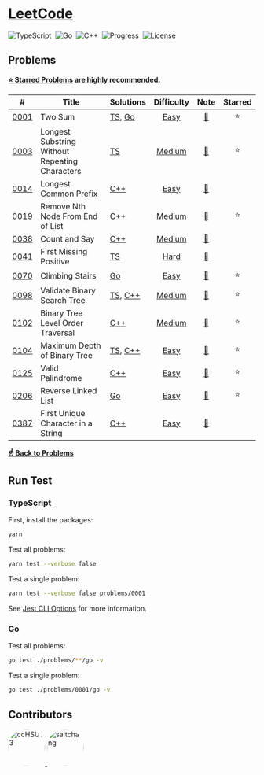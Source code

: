 # [LeetCode](https://leetcode.com/problemset/all)

 ![TypeScript](https://img.shields.io/badge/language-TypeScript-3178c6)&nbsp;
 ![Go](https://img.shields.io/badge/language-Go-007d9c)&nbsp;
 ![C++](https://img.shields.io/badge/language-C++-004283)&nbsp;
 ![Progress](https://img.shields.io/badge/progess-13%20%2F%202082-sucess)&nbsp;
[![License](https://img.shields.io/badge/license-MIT-a31f34)](./LICENSE)

## Problems

**[:star: Starred Problems](https://leetcode.com/list/xoqag3yj) are highly recommended.**

|   #    | Title                                          | Solutions                      | Difficulty |        Note         | Starred |
|:------:|------------------------------------------------|--------------------------------|:----------:|:-------------------:|:-------:|
| [0001] | Two Sum                                        | [TS][0001_ts], [Go][0001_go]   |   [Easy]   | [:memo:][0001_note] | :star:  |
| [0003] | Longest Substring Without Repeating Characters | [TS][0003_ts]                  |  [Medium]  | [:memo:][0003_note] | :star:  |
| [0014] | Longest Common Prefix                          | [C++][0014_cpp]                |   [Easy]   | [:memo:][0014_note] |         |
| [0019] | Remove Nth Node From End of List               | [C++][0019_cpp]                |  [Medium]  | [:memo:][0019_note] | :star:  |
| [0038] | Count and Say                                  | [C++][0038_cpp]                |  [Medium]  | [:memo:][0038_note] |         |
| [0041] | First Missing Positive                         | [TS][0041_ts]                  |   [Hard]   | [:memo:][0041_note] |         |
| [0070] | Climbing Stairs                                | [Go][0070_go]                  |   [Easy]   | [:memo:][0070_note] | :star:  |
| [0098] | Validate Binary Search Tree                    | [TS][0098_ts], [C++][0098_cpp] |  [Medium]  | [:memo:][0098_note] | :star:  |
| [0102] | Binary Tree Level Order Traversal              | [C++][0102_cpp]                |  [Medium]  | [:memo:][0102_note] | :star:  |
| [0104] | Maximum Depth of Binary Tree                   | [TS][0104_ts], [C++][0104_cpp] |   [Easy]   | [:memo:][0104_note] | :star:  |
| [0125] | Valid Palindrome                               | [C++][0125_cpp]                |   [Easy]   | [:memo:][0125_note] | :star:  |
| [0206] | Reverse Linked List                            | [Go][0206_go]                  |   [Easy]   | [:memo:][0206_note] | :star:  |
| [0387] | First Unique Character in a String             | [C++][0387_cpp]                |   [Easy]   | [:memo:][0387_note] |         |

[**:point_up: Back to Problems**](#problems)

## Run Test

### TypeScript

First, install the packages:

```bash
yarn
```

Test all problems:

```bash
yarn test --verbose false
```

Test a single problem:

```bash
yarn test --verbose false problems/0001
```

See [Jest CLI Options](https://jestjs.io/docs/cli#--verbose) for more information.

### Go

Test all problems:

```bash
go test ./problems/**/go -v
```

Test a single problem:

```bash
go test ./problems/0001/go -v
```

## Contributors

<a href="https://github.com/ccHSU13">
    <img
      src="https://avatars.githubusercontent.com/u/86006022"
      alt="ccHSU13"
      width="75px"
      style="border-radius:50%;"
    >
</a>
<a href="https://github.com/saltchang">
    <img
      src="https://avatars.githubusercontent.com/u/44324205"
      alt="saltchang"
      width="75px"
      style="border-radius:50%;"
    >
</a>

<!-- Cheat Sheet -->

[github emoji cheat sheet]: https://github.com/ikatyang/emoji-cheat-sheet/blob/master/README.md

<!-- Difficulty -->

[easy]: https://leetcode.com/problemset/all/?difficulty=EASY
[medium]: https://leetcode.com/problemset/all/?difficulty=MEDIUM
[hard]: https://leetcode.com/problemset/all/?difficulty=HARD

<!-- 0001 -->

[0001]: https://leetcode.com/problems/two-sum
[0001_note]: ./problems/0001/README.md#:memo:-note
[0001_ts]: ./problems/0001/ts/two_sum.ts
[0001_go]: ./problems/0001/go/two_sum.go

<!-- 0003 -->

[0003]: https://leetcode.com/problems/longest-substring-without-repeating-characters
[0003_note]: ./problems/0003/README.md#:memo:-note
[0003_ts]: ./problems/0003/ts/longest_substring_without_repeating_characters.ts

<!-- 0014 -->

[0014]: https://leetcode.com/problems/longest-common-prefix
[0014_note]: ./problems/0014/README.md#:memo:-note
[0014_cpp]: ./problems/0014/cpp/longest_common_prefix.cpp

<!-- 0019 -->

[0019]: https://leetcode.com/problems/remove-nth-node-from-end-of-list
[0019_note]: ./problems/0019/README.md#:memo:-note
[0019_cpp]: ./problems/0019/cpp/remove_nth_node_from_end_of_list.cpp

<!-- 0038 -->

[0038]: https://leetcode.com/problems/count-and-say
[0038_note]: ./problems/0038/README.md#:memo:-note
[0038_cpp]: ./problems/0038/cpp/count_and_say.cpp

<!-- 0041 -->

[0041]: https://leetcode.com/problems/first-missing-positive
[0041_note]: ./problems/0041/README.md#:memo:-note
[0041_ts]: ./problems/0041/ts/first_missing_positive.ts

<!-- 0070 -->

[0070]: https://leetcode.com/problems/climbing-stairs
[0070_note]: ./problems/0070/README.md#:memo:-note
[0070_go]: ./problems/0070/go/climbing_stairs.go

<!-- 0098 -->

[0098]: https://leetcode.com/problems/validate-binary-search-tree
[0098_note]: ./problems/0098/README.md#:memo:-note
[0098_ts]: ./problems/0098/ts/validate_binary_search_tree.ts
[0098_cpp]: ./problems/0098/cpp/validate_binary_search_tree.cpp

<!-- 0102 -->

[0102]: https://leetcode.com/problems/binary-tree-level-order-traversal
[0102_note]: ./problems/0102/README.md#:memo:-note
[0102_cpp]: ./problems/0102/cpp/binary_tree_level_order_traversal.cpp

<!-- 0104 -->

[0104]: https://leetcode.com/problems/maximum-depth-of-binary-tree
[0104_note]: ./problems/0104/README.md#:memo:-note
[0104_ts]: ./problems/0104/ts/maximum_depth_of_binary_tree.ts
[0104_cpp]: ./problems/0104/cpp/maximum_depth_of_binary_tree.cpp

<!-- 0125 -->

[0125]: https://leetcode.com/problems/valid-palindrome
[0125_note]: ./problems/0125/README.md#:memo:-note
[0125_cpp]: ./problems/0125/cpp/valid_palindrome.cpp

<!-- 0206 -->

[0206]: https://leetcode.com/problems/reverse-linked-list
[0206_note]: ./problems/0206/README.md#:memo:-note
[0206_go]: ./problems/0206/go/reverse_linked_list.go

<!-- 0387 -->

[0387]: https://leetcode.com/problems/first-unique-character-in-a-string
[0387_note]: ./problems/0387/README.md#:memo:-note
[0387_cpp]: ./problems/0387/cpp/first_unique_character_in_a_string.cpp
